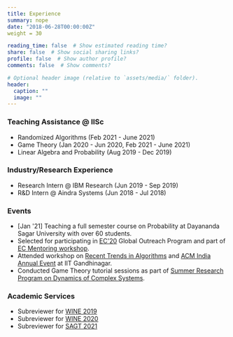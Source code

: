 ```yaml
---
title: Experience
summary: nope
date: "2018-06-28T00:00:00Z"
weight = 30

reading_time: false  # Show estimated reading time?
share: false  # Show social sharing links?
profile: false  # Show author profile?
comments: false  # Show comments?

# Optional header image (relative to `assets/media/` folder).
header:
  caption: ""
  image: ""
---
```


### Teaching Assistance @ IISc
* Randomized Algorithms (Feb 2021 - June 2021)
* Game Theory (Jan 2020 - Jun 2020, Feb 2021 - June 2021)
* Linear Algebra and Probability (Aug 2019 - Dec 2019)

### Industry/Research Experience
* Research Intern @ IBM Research (Jun 2019 - Sep 2019)
* R&D Intern @ Aindra Systems (Jun 2018 - Jul 2018)

### Events 
* [Jan '21] Teaching a full semester course on Probability at Dayananda Sagar University with over 60 students. 
* Selected for participating in [EC'20](http://ec20.sigecom.org/) Global Outreach Program and part of [EC Mentoring workshop](https://www.cs.princeton.edu/~smattw/AMW20/index.html).
* Attended workshop on [Recent Trends in Algorithms](http://events.iitgn.ac.in/2020/RTA/) and [ACM India Annual Event](http://events.iitgn.ac.in/2020/ACMAnnualEvent/) at IIT Gandhinagar.
* Conducted Game Theory tutorial sessions as part of [Summer Research Program on Dynamics of Complex Systems](https://www.icts.res.in/program/dcs2019).

### Academic Services
* Subreviewer for [WINE 2019](https://wine2019.cs.columbia.edu/)
* Subreviewer for [WINE 2020](https://econcs.pku.edu.cn/wine2020/)
* Subreviewer for [SAGT 2021](https://events.au.dk/sagt2021/)


